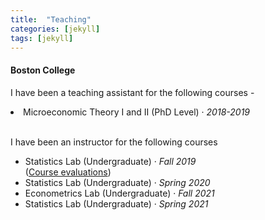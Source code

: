```yaml
---
title:  "Teaching"
categories: [jekyll]
tags: [jekyll]
---
```

<h4 id="boston college"><strong>Boston College</strong></h4>
<p>I have been a teaching assistant for the following courses -
 <li> Microeconomic Theory I and II (PhD Level)  &middot; <em>2018-2019</em>   
  <!---
<br />(<a href="" target="_blank">Course evaluations</a>)</p>
-->
  
<br>
 <br>

<p> I have been an instructor for the following courses 
  <!---
<br />(<a href="" target="_blank">Course evaluations</a>)</p>
-->
<ul>

 <li>Statistics Lab (Undergraduate) &middot; <em>Fall 2019</em></li> (<a href="" target="_blank">Course evaluations</a>)
 
<li>Statistics Lab (Undergraduate) &middot; <em>Spring 2020</em> </li>

 <li>Econometrics Lab (Undergraduate) &middot; <em>Fall 2021</em> </li>
 
 <li>Statistics Lab (Undergraduate) &middot; <em>Spring 2021</em> </li>
 
<ul>

